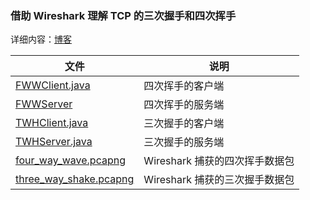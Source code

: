 ### 借助 Wireshark 理解 TCP 的三次握手和四次挥手
详细内容：[博客](https://www.fcbhank.top/2019/09/30/%E7%A0%81%E5%86%9C%E7%AC%94%E8%AE%B0/%E5%80%9F%E5%8A%A9-Wireshark-%E7%90%86%E8%A7%A3-TCP-%E7%9A%84%E4%B8%89%E6%AC%A1%E6%8F%A1%E6%89%8B%E5%92%8C%E5%9B%9B%E6%AC%A1%E6%8C%A5%E6%89%8B/#more)

| 文件 | 说明 |
| --- | --- |
|[FWWClient.java](https://github.com/fcbhank/wireshark-tcp/blob/master/src/main/java/four_way_wave/FWWClient.java)| 四次挥手的客户端|
|[FWWServer](https://github.com/fcbhank/wireshark-tcp/blob/master/src/main/java/four_way_wave/FWWServer.java)| 四次挥手的服务端|
|[TWHClient.java](https://github.com/fcbhank/wireshark-tcp/blob/master/src/main/java/three_way_handshake/TWHClient.java)| 三次握手的客户端|
|[TWHServer.java](https://github.com/fcbhank/wireshark-tcp/blob/master/src/main/java/three_way_handshake/TWHServer.java)| 三次握手的服务端|
|[four_way_wave.pcapng](https://github.com/fcbhank/wireshark-tcp/blob/master/src/main/resources/capture/four_way_wave.pcapng)| Wireshark 捕获的四次挥手数据包|
|[three_way_shake.pcapng](https://github.com/fcbhank/wireshark-tcp/blob/master/src/main/resources/capture/three_way_shake.pcapng)| Wireshark 捕获的三次握手数据包| 
